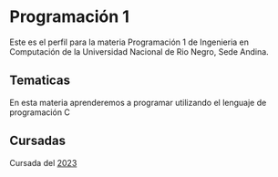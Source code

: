 # Programación 1

Este es el perfil para la materia Programación 1 de Ingenieria en 
Computación de la Universidad Nacional de Rio Negro, Sede Andina.

## Tematicas

En esta materia aprenderemos a programar utilizando el lenguaje de 
programación C

## Cursadas

Cursada del [2023](https://github.com/INGCOM-UNRN-P1/cursada-2023)